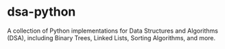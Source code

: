 # dsa-python
A collection of Python implementations for Data Structures and Algorithms (DSA), including Binary Trees, Linked Lists, Sorting Algorithms, and more.
